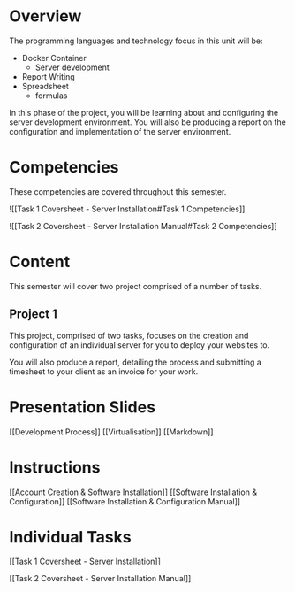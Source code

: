 # Overview

The programming languages and technology focus in this unit will be:
- Docker Container
	- Server development
- Report Writing
- Spreadsheet
	- formulas

In this phase of the project, you will be learning about and configuring the server development environment. You will also be producing a report on the configuration and implementation of the server environment.

# Competencies
These competencies are covered throughout this semester.

![[Task 1 Coversheet - Server Installation#Task 1 Competencies]]

![[Task 2 Coversheet - Server Installation Manual#Task 2 Competencies]]
# Content
This semester will cover two project comprised of a number of tasks.

## Project 1

This project, comprised of two tasks, focuses on the creation and configuration of an individual server for you to deploy your websites to.

You will also produce a report, detailing the process and submitting a timesheet to your client as an invoice for your work.


# Presentation Slides

[[Development Process]]
[[Virtualisation]]
[[Markdown]]

# Instructions

[[Account Creation & Software Installation]]
[[Software Installation & Configuration]]
[[Software Installation & Configuration Manual]]


# Individual Tasks

[[Task 1 Coversheet - Server Installation]]

[[Task 2 Coversheet - Server Installation Manual]]



